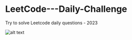 # LeetCode---Daily-Challenge
Try to solve Leetcode daily questions - 2023 

![alt text](https://leetcode.com/static/images/LeetCode_Sharing.png)
